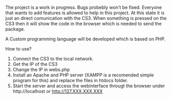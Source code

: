 The project is a work in progress. Bugs probebly won't be fixed. Everyone that wants to add features is allowed to help in this project. At this state it is just an direct comunication with the CS3. When something is pressed on the CS3 then it will show the code in the browser which is needed to send the package.

A Custom programming language will be developed which is based on PHP.


How to use?

1. Connect the CS3 to the local network.
2. Get the IP of the CS3
3. Change the IP in webs.php
4. Install an Apache and PHP server (XAMPP is a recomended simple program for this) and replace the files in htdocs folder.
5. Start the server and access the webinterface througt the browser under http://localhost or http://127.XXX.XXX.XXX
